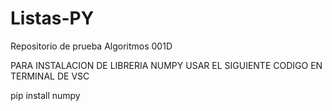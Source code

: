 # Listas-PY
 Repositorio de prueba Algoritmos 001D

 PARA INSTALACION DE LIBRERIA NUMPY USAR EL SIGUIENTE CODIGO EN TERMINAL DE VSC

 pip install numpy
 
